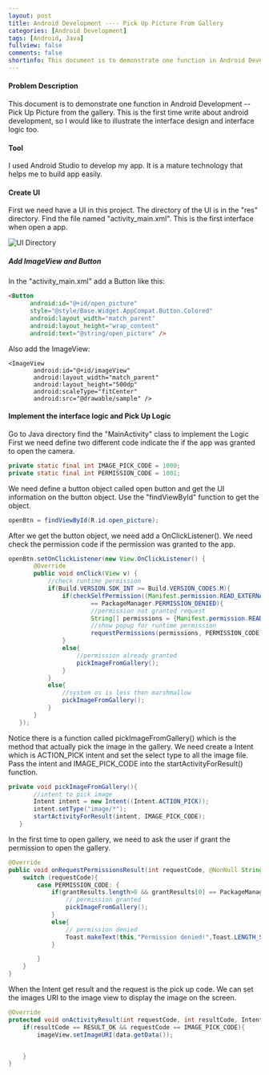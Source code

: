```yaml
---
layout: post
title: Android Development ---- Pick Up Picture From Gallery
categories: [Android Development]
tags: [Android, Java]
fullview: false
comments: false
shortinfo: This document is to demonstrate one function in Android Development -- Pick Up Picture from the gallery. This is the first time write about android development, so I would like to illustrate the interface design and interface logic too.
---
```

#### Problem Description
This document is to demonstrate one function in Android Development -- Pick Up Picture from the
gallery. This is the first time write about android development, so I would like to illustrate
the interface design and interface logic too.


#### Tool
I used Android Studio to develop my app. It is a mature technology that helps me to build app easily.

#### Create UI
First we need have a UI in this project. The directory of the UI is in the "res" directory. Find the file named "activity_main.xml". This is the first interface when open a app.

![UI Directory](https://raw.githubusercontent.com/scao7/dbyll/gh-pages/assets/media/androidRes/UIDir.PNG)

##### Add ImageView and Button
In the "activity_main.xml" add a Button like this:
```HTML
<Button
      android:id="@+id/open_picture"
      style="@style/Base.Widget.AppCompat.Button.Colored"
      android:layout_width="match_parent"
      android:layout_height="wrap_content"
      android:text="@string/open_picture" />
```
Also add the ImageView:
```
<ImageView
       android:id="@+id/imageView"
       android:layout_width="match_parent"
       android:layout_height="500dp"
       android:scaleType="fitCenter"
       android:src="@drawable/sample" />
```
#### Implement the interface logic and Pick Up Logic
Go to Java directory find the "MainActivity" class to implement the Logic
First we need define two different code indicate the if the app was granted to open the camera.
```Java
private static final int IMAGE_PICK_CODE = 1000;
private static final int PERMISSION_CODE = 1001;
```
We need define a button object called open button and get the UI information on the button object. Use the "findViewById" function to get the object.
```Java
openBtn = findViewById(R.id.open_picture);
```
After we get the button object, we need add a OnClickListener(). We need check the permission code if the permission was granted to the app.
```Java
openBtn.setOnClickListener(new View.OnClickListener() {
       @Override
       public void onClick(View v) {
           //check runtime permission
           if(Build.VERSION.SDK_INT >= Build.VERSION_CODES.M){
               if(checkSelfPermission((Manifest.permission.READ_EXTERNAL_STORAGE))
                       == PackageManager.PERMISSION_DENIED){
                       //permission not granted request
                       String[] permissions = {Manifest.permission.READ_EXTERNAL_STORAGE};
                       //show popup for runtime permission
                       requestPermissions(permissions, PERMISSION_CODE);
               }
               else{
                   //permission already granted
                   pickImageFromGallery();
               }
           }
           else{
               //system os is less then marshmallow
               pickImageFromGallery();
           }
       }
   });
```
Notice there is a function called pickImageFromGallery() which is the method that actually pick the image in the gallery. We need create a Intent which is ACTION_PICK intent and set the select type to all the image file. Pass the intent and IMAGE_PICK_CODE into the startActivityForResult() function.

```Java
private void pickImageFromGallery(){
       //intent to pick image
       Intent intent = new Intent((Intent.ACTION_PICK));
       intent.setType("image/*");
       startActivityForResult(intent, IMAGE_PICK_CODE);
   }
```
In the first time to open gallery, we need to ask the user if grant the permission to open the gallery.
```Java
@Override
public void onRequestPermissionsResult(int requestCode, @NonNull String[] permissions, @NonNull int[] grantResults) {
    switch (requestCode){
        case PERMISSION_CODE: {
            if(grantResults.length>0 && grantResults[0] == PackageManager.PERMISSION_GRANTED){
                // permission granted
                pickImageFromGallery();
            }
            else{
                // permission denied
                Toast.makeText(this,"Permission denied!",Toast.LENGTH_SHORT).show();
            }

        }
    }
}
```
When the Intent get result and the request is the pick up code. We can set the images URI to the image view to display the image on the screen.
```Java
@Override
protected void onActivityResult(int requestCode, int resultCode, Intent data) {
    if(resultCode == RESULT_OK && requestCode == IMAGE_PICK_CODE){
        imageView.setImageURI(data.getData());


    }
}

```
